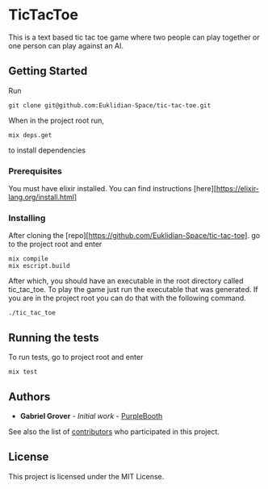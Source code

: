 # TicTacToe

This is a text based tic tac toe game where two people can play together or one person can play against an AI.

## Getting Started

Run

```
git clone git@github.com:Euklidian-Space/tic-tac-toe.git
```

When in the project root run,

```
mix deps.get
```

to install dependencies

### Prerequisites

You must have elixir installed.  You can find instructions [here][https://elixir-lang.org/install.html]

### Installing

After cloning the [repo][https://github.com/Euklidian-Space/tic-tac-toe]. go to the project root and enter

```
mix compile
mix escript.build
```

After which, you should have an executable in the root directory called tic_tac_toe.  To play the game just run the executable that was generated. If you are in the project root you can do that with the following command.

```
./tic_tac_toe
```

## Running the tests

To run tests, go to project root and enter

```
mix test
```

## Authors

* **Gabriel Grover** - *Initial work* - [PurpleBooth](https://github.com/https://github.com/Euklidian-Space)

See also the list of [contributors](https://github.com/your/project/contributors) who participated in this project.

## License

This project is licensed under the MIT License.
